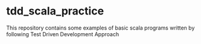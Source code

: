 # tdd_scala_practice
This repository contains some examples of basic scala programs written by following Test Driven Development Approach
